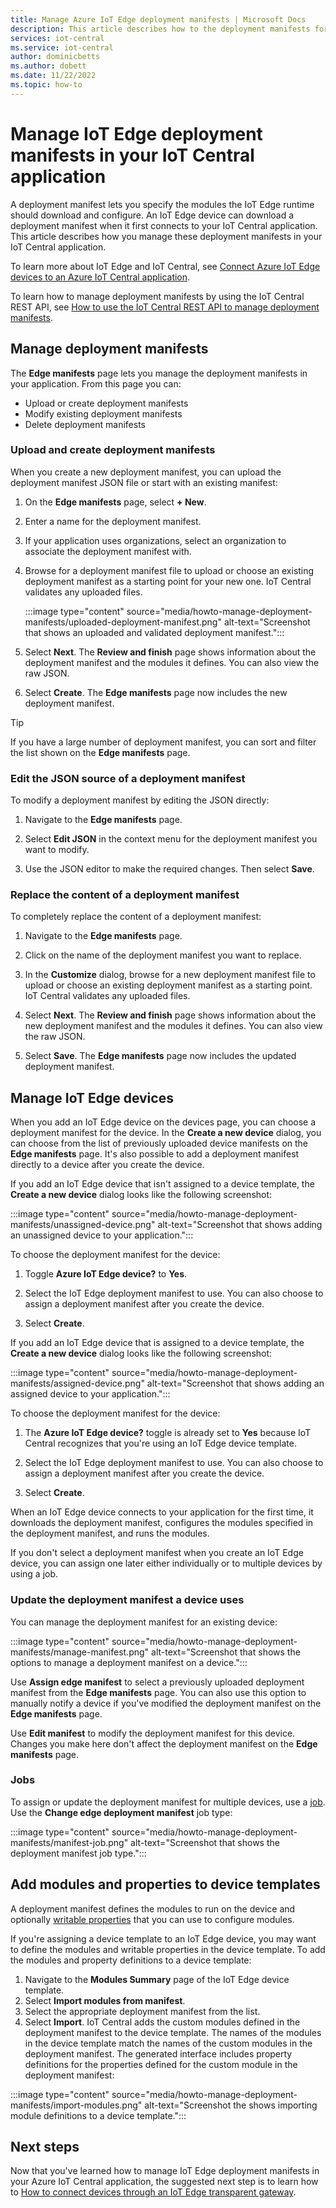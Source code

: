 ```yaml
---
title: Manage Azure IoT Edge deployment manifests | Microsoft Docs
description: This article describes how to the deployment manifests for the IT Edge devices that connect to your IoT Central application.
services: iot-central
ms.service: iot-central
author: dominicbetts
ms.author: dobett
ms.date: 11/22/2022
ms.topic: how-to
---
```


# Manage IoT Edge deployment manifests in your IoT Central application

A deployment manifest lets you specify the modules the IoT Edge runtime should download and configure. An IoT Edge device can download a deployment manifest when it first connects to your IoT Central application. This article describes how you manage these deployment manifests in your IoT Central application.

To learn more about IoT Edge and IoT Central, see [Connect Azure IoT Edge devices to an Azure IoT Central application](concepts-iot-edge.md).

To learn how to manage deployment manifests by using the IoT Central REST API, see [How to use the IoT Central REST API to manage deployment manifests](../core/howto-manage-deployment-manifests-with-rest-api.md).

## Manage deployment manifests

The **Edge manifests** page lets you manage the deployment manifests in your application. From this page you can:

- Upload or create deployment manifests
- Modify existing deployment manifests
- Delete deployment manifests

### Upload and create deployment manifests

When you create a new deployment manifest, you can upload the deployment manifest JSON file or start with an existing manifest:

1. On the **Edge manifests** page, select **+ New**.

1. Enter a name for the deployment manifest.

1. If your application uses organizations, select an organization to associate the deployment manifest with.

1. Browse for a deployment manifest file to upload or choose an existing deployment manifest as a starting point for your new one. IoT Central validates any uploaded files.

    :::image type="content" source="media/howto-manage-deployment-manifests/uploaded-deployment-manifest.png" alt-text="Screenshot that shows an uploaded and validated deployment manifest.":::

1. Select **Next**. The **Review and finish** page shows information about the deployment manifest and the modules it defines. You can also view the raw JSON.

1. Select **Create**. The **Edge manifests** page now includes the new deployment manifest.

> [!TIP]
> If you have a large number of deployment manifest, you can sort and filter the list shown on the **Edge manifests** page.

### Edit the JSON source of a deployment manifest

To modify a deployment manifest by editing the JSON directly:

1. Navigate to the **Edge manifests** page.

1. Select **Edit JSON** in the context menu for the deployment manifest you want to modify.

1. Use the JSON editor to make the required changes. Then select **Save**.

### Replace the content of a deployment manifest

To completely replace the content of a deployment manifest:

1. Navigate to the **Edge manifests** page.

1. Click on the name of the deployment manifest you want to replace.

1. In the **Customize** dialog, browse for a new deployment manifest file to upload or choose an existing deployment manifest as a starting point. IoT Central validates any uploaded files.

1. Select **Next**. The **Review and finish** page shows information about the new deployment manifest and the modules it defines. You can also view the raw JSON.

1. Select **Save**. The **Edge manifests** page now includes the updated deployment manifest.

## Manage IoT Edge devices

When you add an IoT Edge device on the devices page, you can choose a deployment manifest for the device. In the **Create a new device** dialog, you can choose from the list of previously uploaded device manifests on the **Edge manifests** page. It's also possible to add a deployment manifest directly to a device after you create the device.

If you add an IoT Edge device that isn't assigned to a device template, the **Create a new device** dialog looks like the following screenshot:

:::image type="content" source="media/howto-manage-deployment-manifests/unassigned-device.png" alt-text="Screenshot that shows adding an unassigned device to your application.":::

To choose the deployment manifest for the device:

1. Toggle **Azure IoT Edge device?** to **Yes**.

1. Select the IoT Edge deployment manifest to use. You can also choose to assign a deployment manifest after you create the device.

1. Select **Create**.

If you add an IoT Edge device that is assigned to a device template, the **Create a new device** dialog looks like the following screenshot:

:::image type="content" source="media/howto-manage-deployment-manifests/assigned-device.png" alt-text="Screenshot that shows adding an assigned device to your application.":::

To choose the deployment manifest for the device:

1. The **Azure IoT Edge device?** toggle is already set to **Yes** because IoT Central recognizes that you're using an IoT Edge device template.

1. Select the IoT Edge deployment manifest to use. You can also choose to assign a deployment manifest after you create the device.

1. Select **Create**.

When an IoT Edge device connects to your application for the first time, it downloads the deployment manifest, configures the modules specified in the deployment manifest, and runs the modules.

If you don't select a deployment manifest when you create an IoT Edge device, you can assign one later either individually or to multiple devices by using a job.

### Update the deployment manifest a device uses

You can manage the deployment manifest for an existing device:

:::image type="content" source="media/howto-manage-deployment-manifests/manage-manifest.png" alt-text="Screenshot that shows the options to manage a deployment manifest on a device.":::

Use **Assign edge manifest** to select a previously uploaded deployment manifest from the **Edge manifests** page. You can also use this option to manually notify a device if you've modified the deployment manifest on the **Edge manifests** page.

Use **Edit manifest** to modify the deployment manifest for this device. Changes you make here don't affect the deployment manifest on the **Edge manifests** page.

### Jobs

To assign or update the deployment manifest for multiple devices, use a [job](howto-manage-devices-in-bulk.md). Use the **Change edge deployment manifest** job type:

:::image type="content" source="media/howto-manage-deployment-manifests/manifest-job.png" alt-text="Screenshot that shows the deployment manifest job type.":::

## Add modules and properties to device templates

A deployment manifest defines the modules to run on the device and optionally [writable properties](../../iot-edge/module-composition.md?#define-or-update-desired-properties) that you can use to configure modules.

If you're assigning a device template to an IoT Edge device, you may want to define the modules and writable properties in the device template. To add the modules and property definitions to a device template:

1. Navigate to the **Modules Summary** page of the IoT Edge device template.
1. Select **Import modules from manifest**.
1. Select the appropriate deployment manifest from the list.
1. Select **Import**. IoT Central adds the custom modules defined in the deployment manifest to the device template. The names of the modules in the device template match the names of the custom modules in the deployment manifest. The generated interface includes property definitions for the properties defined for the custom module in the deployment manifest:

:::image type="content" source="media/howto-manage-deployment-manifests/import-modules.png" alt-text="Screenshot the shows importing module definitions to a device template.":::

## Next steps

Now that you've learned how to manage IoT Edge deployment manifests in your Azure IoT Central application, the suggested next step is to learn how to [How to connect devices through an IoT Edge transparent gateway](how-to-connect-iot-edge-transparent-gateway.md).
